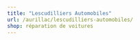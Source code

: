```yaml
---
title: "Lescudilliers Automobiles"
url: /aurillac/lescudilliers-automobiles/
shop: réparation de voitures
---
```

